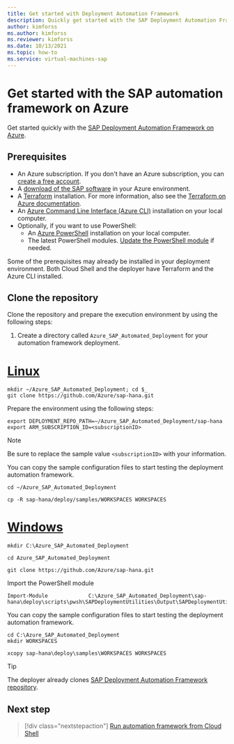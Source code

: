 ```yaml
---
title: Get started with Deployment Automation Framework
description: Quickly get started with the SAP Deployment Automation Framework on Azure. Deploy an example configuration using sample parameter files.
author: kimforss
ms.author: kimforss
ms.reviewer: kimforss
ms.date: 10/13/2021
ms.topic: how-to
ms.service: virtual-machines-sap
---
```


# Get started with the SAP automation framework on Azure

Get started quickly with the [SAP Deployment Automation Framework on Azure](automation-deployment-framework.md).

## Prerequisites


- An Azure subscription. If you don't have an Azure subscription, you can [create a free account](https://azure.microsoft.com/free/?WT.mc_id=A261C142F).
- A [download of the SAP software](automation-software.md) in your Azure environment.
- A [Terraform](https://www.terraform.io/) installation. For more information, also see the [Terraform on Azure documentation](/azure/developer/terraform/).
- An [Azure Command Line Interface (Azure CLI)](/cli/azure/install-azure-cli) installation on your local computer.
- Optionally, if you want to use PowerShell:
    - An [Azure PowerShell](/powershell/azure/install-az-ps#update-the-azure-powershell-module) installation on your local computer.
    - The latest PowerShell modules. [Update the PowerShell module](/powershell/azure/install-az-ps#update-the-azure-powershell-module) if needed.

Some of the prerequisites may already be installed in your deployment environment. Both Cloud Shell and the deployer have Terraform and the Azure CLI installed.
## Clone the repository

Clone the repository and prepare the execution environment by using the following steps:

1. Create a directory called `Azure_SAP_Automated_Deployment` for your automation framework deployment. 

# [Linux](#tab/linux)

```azurecli-interactive
mkdir ~/Azure_SAP_Automated_Deployment; cd $_
git clone https://github.com/Azure/sap-hana.git 
```

Prepare the environment using the following steps:

```azurecli-interactive
export DEPLOYMENT_REPO_PATH=~/Azure_SAP_Automated_Deployment/sap-hana
export ARM_SUBSCRIPTION_ID=<subscriptionID>
```
> [!NOTE]
> Be sure to replace the sample value `<subscriptionID>` with your information.

You can copy the sample configuration files to start testing the deployment automation framework.

```azurecli-interactive
cd ~/Azure_SAP_Automated_Deployment

cp -R sap-hana/deploy/samples/WORKSPACES WORKSPACES

```


# [Windows](#tab/windows)

```powershell-interactive
mkdir C:\Azure_SAP_Automated_Deployment
    
cd Azure_SAP_Automated_Deployment
    
git clone https://github.com/Azure/sap-hana.git 
```

Import the PowerShell module

```powershell-interactive
Import-Module             C:\Azure_SAP_Automated_Deployment\sap-hana\deploy\scripts\pwsh\SAPDeploymentUtilities\Output\SAPDeploymentUtilities\SAPDeploymentUtilitiespsd1
```

You can copy the sample configuration files to start testing the deployment automation framework.

```powershell-interactive
cd C:\Azure_SAP_Automated_Deployment
mkdir WORKSPACES

xcopy sap-hana\deploy\samples\WORKSPACES WORKSPACES
```

> [!TIP]
> The deployer already clones [SAP Deployment Automation Framework repository](https://github.com/Azure/sap-hana). 


## Next step

> [!div class="nextstepaction"]
> [Run automation framework from Cloud Shell](automation-configure-deployer.md)

